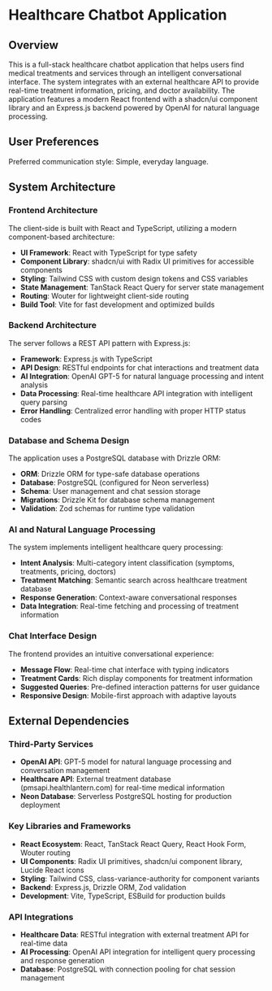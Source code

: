 # Healthcare Chatbot Application

## Overview

This is a full-stack healthcare chatbot application that helps users find medical treatments and services through an intelligent conversational interface. The system integrates with an external healthcare API to provide real-time treatment information, pricing, and doctor availability. The application features a modern React frontend with a shadcn/ui component library and an Express.js backend powered by OpenAI for natural language processing.

## User Preferences

Preferred communication style: Simple, everyday language.

## System Architecture

### Frontend Architecture
The client-side is built with React and TypeScript, utilizing a modern component-based architecture:
- **UI Framework**: React with TypeScript for type safety
- **Component Library**: shadcn/ui with Radix UI primitives for accessible components
- **Styling**: Tailwind CSS with custom design tokens and CSS variables
- **State Management**: TanStack React Query for server state management
- **Routing**: Wouter for lightweight client-side routing
- **Build Tool**: Vite for fast development and optimized builds

### Backend Architecture
The server follows a REST API pattern with Express.js:
- **Framework**: Express.js with TypeScript
- **API Design**: RESTful endpoints for chat interactions and treatment data
- **AI Integration**: OpenAI GPT-5 for natural language processing and intent analysis
- **Data Processing**: Real-time healthcare API integration with intelligent query parsing
- **Error Handling**: Centralized error handling with proper HTTP status codes

### Database and Schema Design
The application uses a PostgreSQL database with Drizzle ORM:
- **ORM**: Drizzle ORM for type-safe database operations
- **Database**: PostgreSQL (configured for Neon serverless)
- **Schema**: User management and chat session storage
- **Migrations**: Drizzle Kit for database schema management
- **Validation**: Zod schemas for runtime type validation

### AI and Natural Language Processing
The system implements intelligent healthcare query processing:
- **Intent Analysis**: Multi-category intent classification (symptoms, treatments, pricing, doctors)
- **Treatment Matching**: Semantic search across healthcare treatment database
- **Response Generation**: Context-aware conversational responses
- **Data Integration**: Real-time fetching and processing of treatment information

### Chat Interface Design
The frontend provides an intuitive conversational experience:
- **Message Flow**: Real-time chat interface with typing indicators
- **Treatment Cards**: Rich display components for treatment information
- **Suggested Queries**: Pre-defined interaction patterns for user guidance
- **Responsive Design**: Mobile-first approach with adaptive layouts

## External Dependencies

### Third-Party Services
- **OpenAI API**: GPT-5 model for natural language processing and conversation management
- **Healthcare API**: External treatment database (pmsapi.healthlantern.com) for real-time medical information
- **Neon Database**: Serverless PostgreSQL hosting for production deployment

### Key Libraries and Frameworks
- **React Ecosystem**: React, TanStack React Query, React Hook Form, Wouter routing
- **UI Components**: Radix UI primitives, shadcn/ui component library, Lucide React icons
- **Styling**: Tailwind CSS, class-variance-authority for component variants
- **Backend**: Express.js, Drizzle ORM, Zod validation
- **Development**: Vite, TypeScript, ESBuild for production builds

### API Integrations
- **Healthcare Data**: RESTful integration with external treatment API for real-time data
- **AI Processing**: OpenAI API integration for intelligent query processing and response generation
- **Database**: PostgreSQL with connection pooling for chat session management